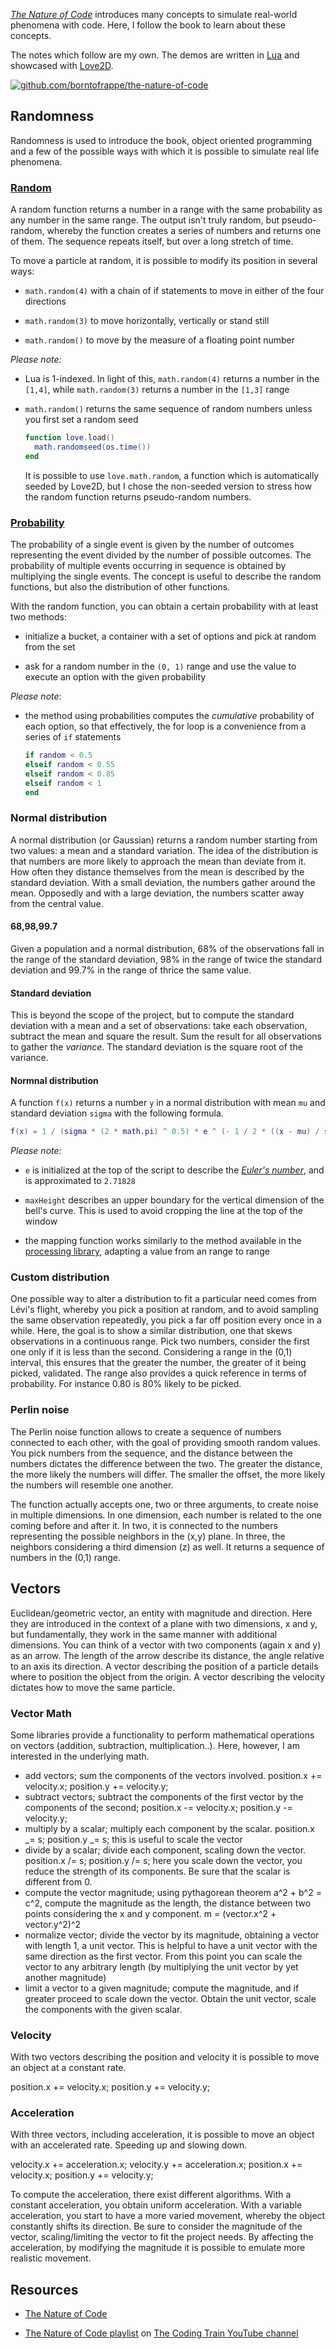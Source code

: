 [_The Nature of Code_](https://natureofcode.com/book/) introduces many concepts to simulate real-world phenomena with code. Here, I follow the book to learn about these concepts.

The notes which follow are my own. The demos are written in [Lua](https://www.lua.org/) and showcased with [Love2D](https://love2d.org/).

[![github.com/borntofrappe/the-nature-of-code](https://github.com/borntofrappe/the-nature-of-code/blob/master/banner.svg)](https://github.com/borntofrappe/the-nature-of-code)

## Randomness

Randomness is used to introduce the book, object oriented programming and a few of the possible ways with which it is possible to simulate real life phenomena.

### [Random](hhttps://repl.it/@borntofrappe/Randomness-Random)

A random function returns a number in a range with the same probability as any number in the same range. The output isn't truly random, but pseudo-random, whereby the function creates a series of numbers and returns one of them. The sequence repeats itself, but over a long stretch of time.

To move a particle at random, it is possible to modify its position in several ways:

- `math.random(4)` with a chain of if statements to move in either of the four directions

- `math.random(3)` to move horizontally, vertically or stand still

- `math.random()` to move by the measure of a floating point number

_Please note:_

- Lua is 1-indexed. In light of this, `math.random(4)` returns a number in the `[1,4]`, while `math.random(3)` returns a number in the `[1,3]` range

- `math.random()` returns the same sequence of random numbers unless you first set a random seed

  ```lua
  function love.load()
    math.randomseed(os.time())
  end
  ```

  It is possible to use `love.math.random`, a function which is automatically seeded by Love2D, but I chose the non-seeded version to stress how the random function returns pseudo-random numbers.

### [Probability](https://repl.it/@borntofrappe/Randomness-Probability)

The probability of a single event is given by the number of outcomes representing the event divided by the number of possible outcomes. The probability of multiple events occurring in sequence is obtained by multiplying the single events. The concept is useful to describe the random functions, but also the distribution of other functions.

With the random function, you can obtain a certain probability with at least two methods:

- initialize a bucket, a container with a set of options and pick at random from the set

- ask for a random number in the `(0, 1)` range and use the value to execute an option with the given probability

_Please note_:

- the method using probabilities computes the _cumulative_ probability of each option, so that effectively, the for loop is a convenience from a series of `if` statements

  ```lua
  if random < 0.5
  elseif random < 0.55
  elseif random < 0.85
  elseif random < 1
  end
  ```

### Normal distribution

A normal distribution (or Gaussian) returns a random number starting from two values: a mean and a standard variation. The idea of the distribution is that numbers are more likely to approach the mean than deviate from it. How often they distance themselves from the mean is described by the standard deviation. With a small deviation, the numbers gather around the mean. Opposedly and with a large deviation, the numbers scatter away from the central value.

#### 68,98,99.7

Given a population and a normal distribution, 68% of the observations fall in the range of the standard deviation, 98% in the range of twice the standard deviation and 99.7% in the range of thrice the same value.

#### Standard deviation

This is beyond the scope of the project, but to compute the standard deviation with a mean and a set of observations: take each observation, subtract the mean and square the result. Sum the result for all observations to gather the _variance_. The standard deviation is the square root of the variance.

#### Normnal distribution

A function `f(x)` returns a number `y` in a normal distribution with mean `mu` and standard deviation `sigma` with the following formula.

```lua
f(x) = 1 / (sigma * (2 * math.pi) ^ 0.5) * e ^ (- 1 / 2 * ((x - mu) / sigma) ^ 2)
```

_Please note:_

- `e` is initialized at the top of the script to describe the [_Euler's number_](<https://en.wikipedia.org/wiki/E_(mathematical_constant)>), and is approximated to `2.71828`

- `maxHeight` describes an upper boundary for the vertical dimension of the bell's curve. This is used to avoid cropping the line at the top of the window

- the mapping function works similarly to the method available in the [processing library](https://github.com/processing/p5.js/blob/main/src/math/calculation.js#L450), adapting a value from an range to range

### Custom distribution

One possible way to alter a distribution to fit a particular need comes from Lévi's flight, whereby you pick a position at random, and to avoid sampling the same observation repeatedly, you pick a far off position every once in a while.
Here, the goal is to show a similar distribution, one that skews observations in a continuous range.
Pick two numbers, consider the first one only if it is less than the second. Considering a range in the (0,1) interval, this ensures that the greater the number, the greater of it being picked, validated. The range also provides a quick reference in terms of probability. For instance 0.80 is 80% likely to be picked.

### Perlin noise

The Perlin noise function allows to create a sequence of numbers connected to each other, with the goal of providing smooth random values. You pick numbers from the sequence, and the distance between the numbers dictates the difference between the two. The greater the distance, the more likely the numbers will differ. The smaller the offset, the more likely the numbers will resemble one another.

The function actually accepts one, two or three arguments, to create noise in multiple dimensions. In one dimension, each number is related to the one coming before and after it. In two, it is connected to the numbers representing the possible neighbors in the (x,y) plane. In three, the neighbors considering a third dimension (z) as well. It returns a sequence of numbers in the (0,1) range.

## Vectors

Euclidean/geometric vector, an entity with magnitude and direction. Here they are introduced in the context of a plane with two dimensions, x and y, but fundamentally, they work in the same manner with additional dimensions.
You can think of a vector with two components (again x and y) as an arrow. The length of the arrow describe its distance, the angle relative to an axis its direction. A vector describing the position of a particle details where to position the object from the origin. A vector describing the velocity dictates how to move the same particle.

### Vector Math

Some libraries provide a functionality to perform mathematical operations on vectors (addition, subtraction, multiplication..). Here, however, I am interested in the underlying math.

- add vectors; sum the components of the vectors involved. position.x += velocity.x; position.y += velocity.y;
- subtract vectors; subtract the components of the first vector by the components of the second; position.x -= velocity.x; position.y -= velocity.y;
- multiply by a scalar; multiply each component by the scalar. position.x _= s; position.y _= s; this is useful to scale the vector
- divide by a scalar; divide each component, scaling down the vector. position.x /= s; position.y /= s; here you scale down the vector, you reduce the strength of its components. Be sure that the scalar is different from 0.
- compute the vector magnitude; using pythagorean theorem a^2 + b^2 = c^2, compute the magnitude as the length, the distance between two points considering the x and y component. m = (vector.x^2 + vector.y^2)^2
- normalize vector; divide the vector by its magnitude, obtaining a vector with length 1, a unit vector. This is helpful to have a unit vector with the same direction as the first vector. From this point you can scale the vector to any arbitrary length (by multiplying the unit vector by yet another magnitude)
- limit a vector to a given magnitude; compute the magnitude, and if greater proceed to scale down the vector. Obtain the unit vector, scale the components with the given scalar.

### Velocity

With two vectors describing the position and velocity it is possible to move an object at a constant rate.

position.x += velocity.x; position.y += velocity.y;

### Acceleration

With three vectors, including acceleration, it is possible to move an object with an accelerated rate. Speeding up and slowing down.

velocity.x += acceleration.x; velocity.y += acceleration.x;
position.x += velocity.x; position.y += velocity.y;

To compute the acceleration, there exist different algorithms. With a constant acceleration, you obtain uniform acceleration. With a variable acceleration, you start to have a more varied movement, whereby the object constantly shifts its direction.
Be sure to consider the magnitude of the vector, scaling/limiting the vector to fit the project needs.
By affecting the acceleration, by modifying the magnitude it is possible to emulate more realistic movement.

## Resources

- [The Nature of Code](https://natureofcode.com/)

- [The Nature of Code playlist](https://www.youtube.com/c/TheCodingTrain/playlists?view=50&sort=dd&shelf_id=9) on [The Coding Train YouTube channel](https://www.youtube.com/c/TheCodingTrain)
